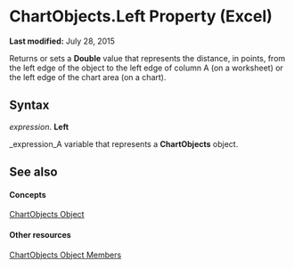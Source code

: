 
# ChartObjects.Left Property (Excel)

 **Last modified:** July 28, 2015

Returns or sets a  **Double** value that represents the distance, in points, from the left edge of the object to the left edge of column A (on a worksheet) or the left edge of the chart area (on a chart).

## Syntax

 _expression_. **Left**

 _expression_A variable that represents a  **ChartObjects** object.


## See also


#### Concepts


 [ChartObjects Object](67cf2d82-ed9b-b23d-836f-19b106bcc5ed.md)
#### Other resources


 [ChartObjects Object Members](9b6cdfd7-0926-fff0-ecc1-ce1cef00ebee.md)
